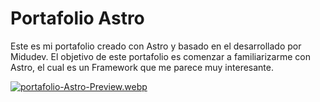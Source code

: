 # Portafolio Astro

Este es mi portafolio creado con Astro y basado en el desarrollado por Midudev. El objetivo de este portafolio es comenzar a familiarizarme con Astro, el cual es un Framework que me parece muy interesante.

[![portafolio-Astro-Preview.webp](https://i.postimg.cc/qRgp2BkQ/portafolio-Astro-Preview.webp)](https://venerable-seahorse-23f130.netlify.app/)



